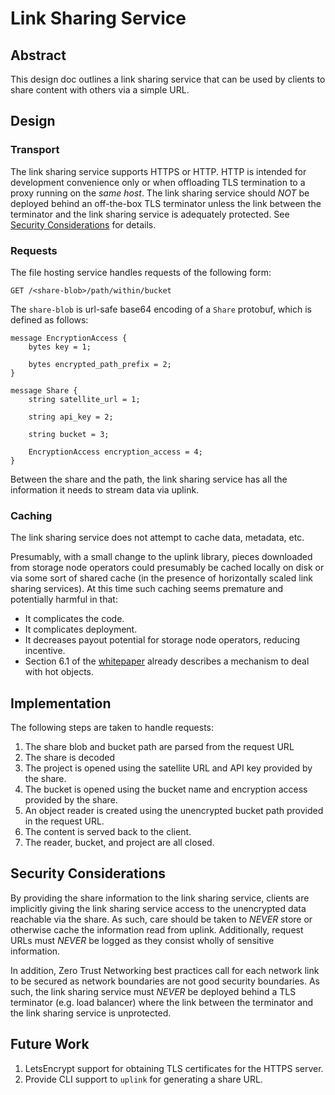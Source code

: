 # Link Sharing Service

## Abstract

This design doc outlines a link sharing service that can be used by clients
to share content with others via a simple URL.

## Design

### Transport

The link sharing service supports HTTPS or HTTP. HTTP is intended for
development convenience only or when offloading TLS termination to a proxy
running on the *same host*. The link sharing service should *NOT* be deployed
behind an off-the-box TLS terminator unless the link between the terminator and
the link sharing service is adequately protected. See
[Security Considerations](#security-considerations) for details.

### Requests

The file hosting service handles requests of the following form:

`GET /<share-blob>/path/within/bucket`

The `share-blob` is url-safe base64 encoding of a `Share` protobuf, which
is defined as follows:

```
message EncryptionAccess {
	bytes key = 1;

	bytes encrypted_path_prefix = 2;
}

message Share {
	string satellite_url = 1;

	string api_key = 2;

	string bucket = 3;

	EncryptionAccess encryption_access = 4;
}
```

Between the share and the path, the link sharing service has all the
information it needs to stream data via uplink.

### Caching

The link sharing service does not attempt to cache data, metadata, etc. 

Presumably, with a small change to the uplink library, pieces downloaded from
storage node operators could presumably be cached locally on disk or via some
sort of shared cache (in the presence of horizontally scaled link sharing
services). At this time such caching seems premature and potentially 
harmful in that:

- It complicates the code.
- It complicates deployment.
- It decreases payout potential for storage node operators, reducing incentive.
- Section 6.1 of the [whitepaper](https://storj.io/storjv3.pdf) already describes a mechanism to deal with hot objects.

## Implementation

The following steps are taken to handle requests:

1. The share blob and bucket path are parsed from the request URL
2. The share is decoded
3. The project is opened using the satellite URL and API key provided by the share.
4. The bucket is opened using the bucket name and encryption access provided by the share.
5. An object reader is created using the unencrypted bucket path provided in the request URL.
6. The content is served back to the client.
7. The reader, bucket, and project are all closed.

## Security Considerations

By providing the share information to the link sharing service, clients are
implicitly giving the link sharing service access to the unencrypted data
reachable via the share. As such, care should be taken to *NEVER* store or
otherwise cache the information read from uplink. Additionally, request URLs
must *NEVER* be logged as they consist wholly of sensitive information.

In addition, Zero Trust Networking best practices call for each network link to
be secured as network boundaries are not good security boundaries. As such, the
link sharing service must *NEVER* be deployed behind a TLS terminator (e.g.
load balancer) where the link between the terminator and the link sharing
service is unprotected.

## Future Work

1. LetsEncrypt support for obtaining TLS certificates for the HTTPS server.
2. Provide CLI support to `uplink` for generating a share URL.
